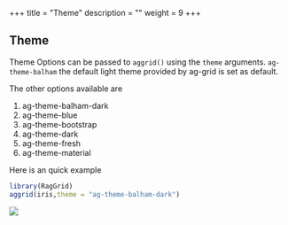 +++
title = "Theme"
description = ""
weight = 9
+++


## Theme

Theme Options can be passed to ```aggrid()``` using the ```theme``` arguments.
```ag-theme-balham``` the default light theme provided by ag-grid is set as default. 

The other options available are

1. ag-theme-balham-dark
2. ag-theme-blue
3. ag-theme-bootstrap
4. ag-theme-dark
5. ag-theme-fresh
6. ag-theme-material

Here is an quick example

```r
library(RagGrid)
aggrid(iris,theme = "ag-theme-balham-dark")

```

![](/assets/theme.png)